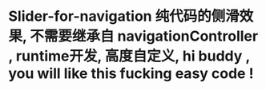 # Slider-for-navigation  纯代码的侧滑效果, 不需要继承自 navigationController , runtime开发, 高度自定义,  hi buddy , you will like this fucking easy code !
